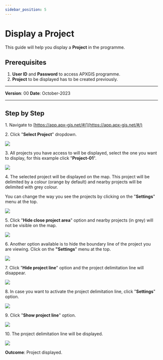 ```yaml
---
sidebar_position: 5
---
```


# Display a Project

This guide will help you display a **Project** in the programme.

## **Prerequisites**
1.	**User ID** and **Password** to access APXGIS programme.
2.	**Project** to be displayed has to be created previously.


------------

**Version**: 00
**Date**: October-2023

------------
## **Step by Step**


1\. Navigate to [https://app.apx-gis.net/#/](https://app.apx-gis.net/#/)


2\. Click "**Select Project**" dropdown.

![](/img/MNG-PRO-DIS-01/MNG-PRO-DIS-01-STP-02.png)


3\. All projects you have access to will be displayed, select the one you want to display, for this example click "**Project-01**".

![](/img/MNG-PRO-DIS-01/MNG-PRO-DIS-01-STP-03.png)


4\. The selected project will be displayed on the map. This project will be delimited by a colour (orange by default) and nearby projects will be delimited with grey colour.

You can change the way you see the projects by clicking on the "**Settings**" menu at the top.

![](/img/MNG-PRO-DIS-01/MNG-PRO-DIS-01-STP-04.png)


5\. Click "**Hide close project area**" option and nearby projects (in grey) will not be visible on the map.

![](/img/MNG-PRO-DIS-01/MNG-PRO-DIS-01-STP-05.png)


6\. Another option available is to hide the boundary line of the project you are viewing. Click on the **"Settings**" menu at the top.

![](/img/MNG-PRO-DIS-01/MNG-PRO-DIS-01-STP-06.png)


7\. Click "**Hide project line**" option and the project delimitation line will disappear.

![](/img/MNG-PRO-DIS-01/MNG-PRO-DIS-01-STP-07.png)


8\. In case you want to activate the project delimitation line, click "**Settings**" option.

![](/img/MNG-PRO-DIS-01/MNG-PRO-DIS-01-STP-08.png)


9\. Click "**Show project line**" option.

![](/img/MNG-PRO-DIS-01/MNG-PRO-DIS-01-STP-09.png)


10\.  The project delimitation line will be displayed.

![](/img/MNG-PRO-DIS-01/MNG-PRO-DIS-01-STP-10.png)


**Outcome**: Project displayed.
